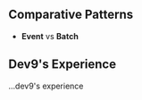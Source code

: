 ## Comparative Patterns
* <span>**Event** vs **Batch**</span>



## Dev9's Experience
...dev9's experience